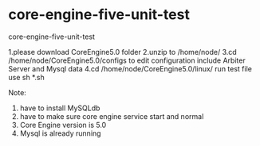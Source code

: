 # core-engine-five-unit-test
core-engine-five-unit-test

1.please download CoreEngine5.0 folder
2.unzip to /home/node/
3.cd /home/node/CoreEngine5.0/configs  to edit configuration
   include Arbiter Server and Mysql data 
4.cd /home/node/CoreEngine5.0/linux/
  run test file use sh *.sh

Note:
1. have to install MySQLdb
2. have to make sure core engine service start and normal
3. Core Engine version is 5.0
4. Mysql is already running

